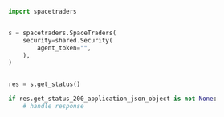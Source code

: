 <!-- Start SDK Example Usage -->
```python
import spacetraders


s = spacetraders.SpaceTraders(
    security=shared.Security(
        agent_token="",
    ),
)


res = s.get_status()

if res.get_status_200_application_json_object is not None:
    # handle response
```
<!-- End SDK Example Usage -->